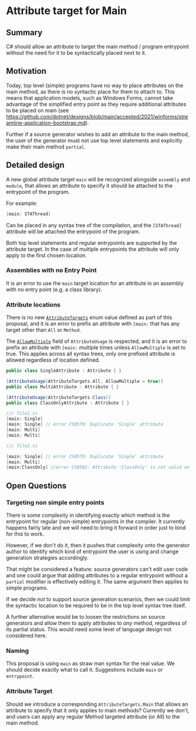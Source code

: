 # Attribute target for Main

## Summary

C# should allow an attribute to target the main method / program entrypoint
without the need for it to be syntactically placed next to it.

## Motivation

Today, top level (simple) programs have no way to place attributes on the main
method, as there is no syntactic place for them to attach to. This means that
application models, such as Windows Forms, cannot take advantage of the
simplified entry point as they require additional attributes to be placed on
main (see
<https://github.com/dotnet/designs/blob/main/accepted/2021/winforms/streamline-application-bootstrap.md>).

Further if a source generator wishes to add an attribute to the main method, the
user of the generator must not use top level statements and explicitly make
their main method `partial`.

## Detailed design

A new global attribute target `main` will be recognized alongside `assembly` and
`module`, that allows an attribute to specify it should be attached to the
entrypoint of the program.

For example:

```csharp
[main: STAThread]
```

Can be placed in any syntax tree of the compilation, and the `[STAThread]`
attribute will be attached the entrypoint of the program.

Both top level statements and regular entrypoints are supported by the attribute
target. In the case of multiple entrypoints the attribute will only apply to the
first chosen location.

### Assemblies with no Entry Point

It is an error to use the `main` target location for an attribute in an assembly
with no entry point (e.g. a class library).

### Attribute locations

There is no new
[`AttributeTargets`](https://docs.microsoft.com/en-us/dotnet/api/system.attributetargets?view=net-6.0)
enum value defined as part of this proposal, and it is an error to prefix an
attribute with `[main:` that has any target other than `All` or `Method`.

The
[`AllowMultiple`](https://docs.microsoft.com/en-us/dotnet/api/system.attributeusageattribute.allowmultiple?view=net-6.0)
field of `AttributeUsage` is respected, and it is an error to prefix an
attribute with `[main:` multiple times unless `AllowMultiple` is set to true.
This applies across all syntax trees, only one prefixed attribute is allowed
regardless of location defined.

```csharp
public class SingleAttribute : Attribute { }

[AttributeUsage(AttributeTargets.All, AllowMultiple = true)]
public class MultiAttribute : Attribute { }

[AttributeUsage(AttributeTargets.Class)]
public class ClassOnlyAttribute : Attribute { }

/// file1.cs
[main: Single]
[main: Single] // error CS0579: Duplicate 'Single' attribute
[main: Multi]
[main: Multi]

/// file2.cs

[main: Single] // error CS0579: Duplicate 'Single' attribute
[main: Multi]
[main:ClassOnly] //error CS0592: Attribute 'ClassOnly' is not valid on this declaration type. It is only valid on 'class' declarations.
```

## Open Questions

### Targeting non simple entry points

There is some complexity in identifying exactly which method is the entrypoint
for regular (non-simple) entrypoints in the compiler. It currently happens
fairly late and we will need to bring it forward in order just to bind for this
to work.

However, if we don't do it, then it pushes that complexity onto the generator
author to identify which kind of entrypoint the user is using and change
generation strategies accordingly.

That might be considered a feature: source generators can't edit user code and
one could argue that adding attributes to a regular entrypoint without a
`partial` modifier is effectively editing it. The same argument then applies to
simple programs.

If we decide *not* to support source generation scenarios, then we could limit
the syntactic location to be required to be in the top level syntax tree itself.

A further alternative would be to loosen the restrictions on source generators
and allow them to apply attributes to *any* method, regardless of its partial
status. This would need some level of language design not considered here.

### Naming

This proposal is using `main` as straw man syntax for the real value. We should
decide exactly what to call it. Suggestions include `main` or `entrypoint`.

### Attribute Target

Should we introduce a corresponding `AttributeTargets.Main` that allows an
attribute to specify that it only applies to main methods? Currently we don't,
and users can apply any regular Method targeted attribute (or All) to the main
method.
